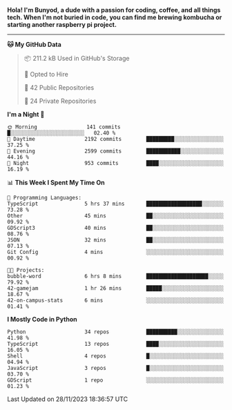 <p>
<b>Hola! I'm Bunyod, a dude with a passion for coding, coffee, and all things tech. When I'm not buried in code, you can find me brewing kombucha or starting another raspberry pi project.</b>
</p>

---

<!--START_SECTION:waka-->
**🐱 My GitHub Data** 

> 📦 211.2 kB Used in GitHub's Storage 
 > 
> 💼 Opted to Hire
 > 
> 📜 42 Public Repositories 
 > 
> 🔑 24 Private Repositories 
 > 
**I'm a Night 🦉** 

```text
🌞 Morning                141 commits         █░░░░░░░░░░░░░░░░░░░░░░░░   02.40 % 
🌆 Daytime                2192 commits        █████████░░░░░░░░░░░░░░░░   37.25 % 
🌃 Evening                2599 commits        ███████████░░░░░░░░░░░░░░   44.16 % 
🌙 Night                  953 commits         ████░░░░░░░░░░░░░░░░░░░░░   16.19 % 
```


📊 **This Week I Spent My Time On** 

```text
💬 Programming Languages: 
TypeScript               5 hrs 37 mins       ██████████████████░░░░░░░   73.28 % 
Other                    45 mins             ██░░░░░░░░░░░░░░░░░░░░░░░   09.92 % 
GDScript3                40 mins             ██░░░░░░░░░░░░░░░░░░░░░░░   08.76 % 
JSON                     32 mins             ██░░░░░░░░░░░░░░░░░░░░░░░   07.13 % 
Git Config               4 mins              ░░░░░░░░░░░░░░░░░░░░░░░░░   00.92 % 

🐱‍💻 Projects: 
bubble-word              6 hrs 8 mins        ████████████████████░░░░░   79.92 % 
42-gamejam               1 hr 26 mins        █████░░░░░░░░░░░░░░░░░░░░   18.67 % 
42-on-campus-stats       6 mins              ░░░░░░░░░░░░░░░░░░░░░░░░░   01.41 % 
```

**I Mostly Code in Python** 

```text
Python                   34 repos            ██████████░░░░░░░░░░░░░░░   41.98 % 
TypeScript               13 repos            ████░░░░░░░░░░░░░░░░░░░░░   16.05 % 
Shell                    4 repos             █░░░░░░░░░░░░░░░░░░░░░░░░   04.94 % 
JavaScript               3 repos             █░░░░░░░░░░░░░░░░░░░░░░░░   03.70 % 
GDScript                 1 repo              ░░░░░░░░░░░░░░░░░░░░░░░░░   01.23 % 
```




 Last Updated on 28/11/2023 18:36:57 UTC
<!--END_SECTION:waka-->
